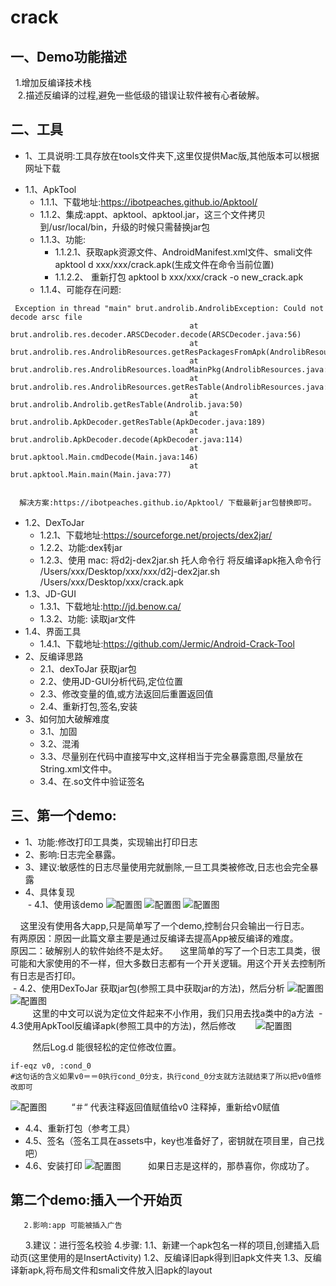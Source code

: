 # crack
一、Demo功能描述
-------
    1.增加反编译技术栈<br>
    2.描述反编译的过程,避免一些低级的错误让软件被有心者破解。<br>

二、工具
-------
  * 1、工具说明:工具存放在tools文件夹下,这里仅提供Mac版,其他版本可以根据网址下载
  - 1.1、ApkTool
    - 1.1.1、下载地址:https://ibotpeaches.github.io/Apktool/
    - 1.1.2、集成:appt、apktool、apktool.jar，这三个文件拷贝到/usr/local/bin，升级的时候只需替换jar包
    - 1.1.3、功能:
      + 1.1.2.1、获取apk资源文件、AndroidManifest.xml文件、smali文件
                 apktool d xxx/xxx/crack.apk(生成文件在命令当前位置)
      + 1.1.2.2、 重新打包
                        apktool b xxx/xxx/crack -o new_crack.apk<br>
    - 1.1.4、可能存在问题:<br>
    
<pre><code> Exception in thread "main" brut.androlib.AndrolibException: Could not decode arsc file
                                      	at brut.androlib.res.decoder.ARSCDecoder.decode(ARSCDecoder.java:56)
                                      	at brut.androlib.res.AndrolibResources.getResPackagesFromApk(AndrolibResources.java:491)
                                      	at brut.androlib.res.AndrolibResources.loadMainPkg(AndrolibResources.java:74)
                                      	at brut.androlib.res.AndrolibResources.getResTable(AndrolibResources.java:66)
                                      	at brut.androlib.Androlib.getResTable(Androlib.java:50)
                                      	at brut.androlib.ApkDecoder.getResTable(ApkDecoder.java:189)
                                      	at brut.androlib.ApkDecoder.decode(ApkDecoder.java:114)
                                      	at brut.apktool.Main.cmdDecode(Main.java:146)
                                      	at brut.apktool.Main.main(Main.java:77) 
                                        </code></pre>
                                                                            
                                        
      解决方案:https://ibotpeaches.github.io/Apktool/ 下载最新jar包替换即可。

  - 1.2、DexToJar<br>
    - 1.2.1、下载地址:https://sourceforge.net/projects/dex2jar/
    - 1.2.2、功能:dex转jar
    - 1.2.3、使用
             mac: 将d2j-dex2jar.sh 托人命令行 将反编译apk拖入命令行<br>
              /Users/xxx/Desktop/xxx/xxx/d2j-dex2jar.sh /Users/xxx/Desktop/xxx/crack.apk
  - 1.3、JD-GUI
    - 1.3.1、下载地址:http://jd.benow.ca/
    - 1.3.2、功能: 读取jar文件
  - 1.4、界面工具
    - 1.4.1、下载地址:https://github.com/Jermic/Android-Crack-Tool
  - 2、反编译思路
    - 2.1、dexToJar 获取jar包
    - 2.2、使用JD-GUI分析代码,定位位置
    - 2.3、修改变量的值,或方法返回后重置返回值
    - 2.4、重新打包,签名,安装
  - 3、如何加大破解难度
    - 3.1、加固
    - 3.2、混淆
    - 3.3、尽量别在代码中直接写中文,这样相当于完全暴露意图,尽量放在String.xml文件中。
    - 3.4、在.so文件中验证签名


三、第一个demo:
-----
 * 1、功能:修改打印工具类，实现输出打印日志
 * 2、影响:日志完全暴露。
 * 3、建议:敏感性的日志尽量使用完就删除,一旦工具类被修改,日志也会完全暴露
 * 4、具体复现<br>
  - 4.1、使用该demo
          ![配置图](https://github.com/onlybeyond/crack/blob/master/app/assets/picture/demo_one1.png)
          ![配置图](https://github.com/onlybeyond/crack/blob/master/app/assets/picture/demo_one2.png)
          ![配置图](https://github.com/onlybeyond/crack/blob/master/app/assets/picture/demo_one3.png)
     
     这里没有使用各大app,只是简单写了一个demo,控制台只会输出一行日志。
     有两原因：原因一此篇文章主要是通过反编译去提高App被反编译的难度。<br>
     原因二：破解别人的软件始终不是太好。
     这里简单的写了一个日志工具类，很可能和大家使用的不一样，但大多数日志都有一个开关逻辑。用这个开关去控制所有日志是否打印。<br>
  - 4.2、使用DexToJar 获取jar包(参照工具中获取jar的方法)，然后分析
          ![配置图](https://github.com/onlybeyond/crack/blob/master/app/assets/picture/demo_one8.png)
          ![配置图](https://github.com/onlybeyond/crack/blob/master/app/assets/picture/demo_one10.png)        
          这里的中文可以说为定位文件起来不小作用，我们只用去找a类中的a方法
  - 4.3使用ApkTool反编译apk(参照工具中的方法)，然后修改
        ![配置图](https://github.com/onlybeyond/crack/blob/master/app/assets/picture/demo_one6.png)

          然后Log.d 能很轻松的定位修改位置。
          <pre><code>if-eqz v0, :cond_0  #这句话的含义如果v0＝＝0执行cond_0分支，执行cond_0分支就方法就结束了所以把v0值修改即可</code></pre>
          ![配置图](https://github.com/onlybeyond/crack/blob/master/app/assets/picture/demo_one9.png)
          “＃“ 代表注释返回值赋值给v0 注释掉，重新给v0赋值
  - 4.4、重新打包（参考工具）
  - 4.5、签名（签名工具在assets中，key也准备好了，密钥就在项目里，自己找吧）
  - 4.6、安装打印
          ![配置图](https://github.com/onlybeyond/crack/blob/master/app/assets/picture/demo_one7.png)
           如果日志是这样的，那恭喜你，你成功了。

 第二个demo:插入一个开始页
 -------
       2.影响:app 可能被插入广告
       3.建议：进行签名校验
       4.步骤:
          1.1、新建一个apk包名一样的项目,创建插入启动页(这里使用的是InsertActivity)
          1.2、反编译旧apk得到旧apk文件夹
          1.3、反编译新apk,将布局文件和smali文件放入旧apk的layout




